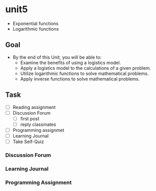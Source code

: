# unit5

- Exponential functions
- Logarithmic functions

## Goal

- By the end of this Unit, you will be able to:
  - Examine the benefits of using a logistics model.
  - Apply a logistics model to the calculations of a given problem.
  - Utilize logarithmic functions to solve mathematical problems.
  - Apply inverse functions to solve mathematical problems.

## Task

- [ ] Reading assignment
- [ ] Discussion Forum
  - [ ] first post
  - [ ] reply classmates
- [ ] Programming assignmet
- [ ] Learning Journal
- [ ] Take Self-Quiz

### Discussion Forum

### Learning Journal

### Programming Assignment
